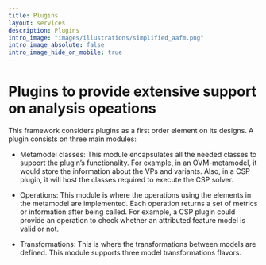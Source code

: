 ```yaml
---
title: Plugins
layout: services
description: Plugins
intro_image: "images/illustrations/simplified_aafm.png"
intro_image_absolute: false
intro_image_hide_on_mobile: true
---
```


# Plugins to provide extensive support on analysis opeations

This framework considers plugins as a first order element on its designs. A plugin consists on three main modules:

* Metamodel classes: This module encapsulates all the needed classes to support the plugin’s functionality. For example, in an OVM-metamodel, it would store the information about the VPs and variants. Also, in a CSP plugin, it will host the classes required to execute the CSP solver.

* Operations: This module is where the operations using the elements in the metamodel are implemented. Each operation returns a set of metrics or information after being called. For example, a CSP plugin could provide an operation to check whether an attributed feature model is valid or not.

* Transformations: This is where the transformations between models are defined. This module supports three model transformations flavors.